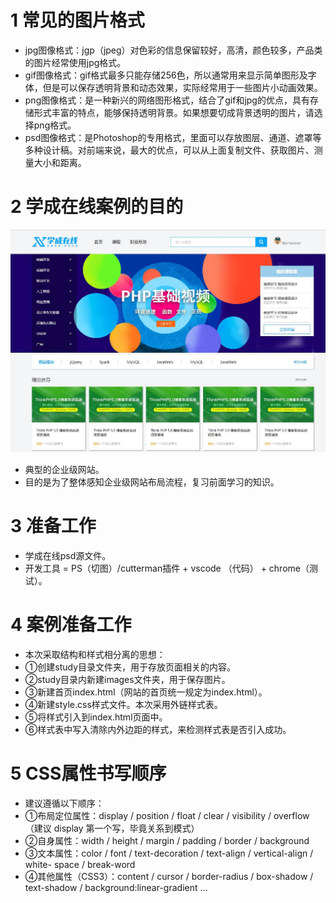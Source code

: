 # 1 常见的图片格式

* jpg图像格式：jgp（jpeg）对色彩的信息保留较好，高清，颜色较多，产品类的图片经常使用jpg格式。
* gif图像格式：gif格式最多只能存储256色，所以通常用来显示简单图形及字体，但是可以保存透明背景和动态效果，实际经常用于一些图片小动画效果。
* png图像格式：是一种新兴的网络图形格式，结合了gif和jpg的优点，具有存储形式丰富的特点，能够保持透明背景。如果想要切成背景透明的图片，请选择png格式。
* psd图像格式：是Photoshop的专用格式，里面可以存放图层、通道、遮罩等多种设计稿。对前端来说，最大的优点，可以从上面复制文件、获取图片、测量大小和距离。

# 2 学成在线案例的目的

![学成在线案例](images/学成在线案例.png)

* 典型的企业级网站。
* 目的是为了整体感知企业级网站布局流程，复习前面学习的知识。



# 3 准备工作

* 学成在线psd源文件。
* 开发工具 = PS（切图）/cutterman插件 + vscode （代码） + chrome（测试）。



# 4 案例准备工作

* 本次采取结构和样式相分离的思想：
* ①创建study目录文件夹，用于存放页面相关的内容。
* ②study目录内新建images文件夹，用于保存图片。
* ③新建首页index.html（网站的首页统一规定为index.html）。
* ④新建style.css样式文件。本次采用外链样式表。
* ⑤将样式引入到index.html页面中。
* ⑥样式表中写入清除内外边距的样式，来检测样式表是否引入成功。



# 5 CSS属性书写顺序

* 建议遵循以下顺序：
* ①布局定位属性：display / position / float / clear / visibility / overflow（建议 display 第一个写，毕竟关系到模式）
* ②自身属性：width / height / margin / padding / border / background
* ③文本属性：color / font / text-decoration / text-align / vertical-align / white- space / break-word
* ④其他属性（CSS3）：content / cursor / border-radius / box-shadow / text-shadow / background:linear-gradient …



























